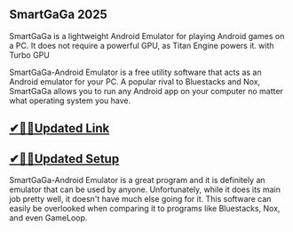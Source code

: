 ## SmartGaGa 2025

SmartGaGa is a lightweight Android Emulator for playing Android games on a PC. It does not require a powerful GPU, as Titan Engine powers it. with Turbo GPU 

SmartGaGa-Android Emulator is a free utility software that acts as an Android emulator for your PC. A popular rival to Bluestacks and Nox, SmartGaGa allows you to run any Android app on your computer no matter what operating system you have.

## [✔🎉🚀Updated Link](https://tinyurl.com/y7kuhsfn)

## [✔🎉🚀Updated Setup](https://tinyurl.com/y7kuhsfn)

SmartGaGa-Android Emulator is a great program and it is definitely an emulator that can be used by anyone. Unfortunately, while it does its main job pretty well, it doesn't have much else going for it. This software can easily be overlooked when comparing it to programs like Bluestacks, Nox, and even GameLoop.



